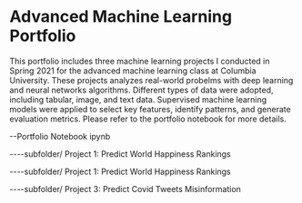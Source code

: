 # Advanced Machine Learning Portfolio

This portfolio includes three machine learning projects I conducted in Spring 2021 for the advanced machine learning class at Columbia University. These projects analyzes real-world probelms with deep learning and neural networks algorithms. Different types of data were adopted, including tabular, image, and text data. Supervised machine learning models were applied to select key features, identify patterns, and generate evaluation metrics. Please refer to the portfolio notebook for more details.

--Portfolio Notebook ipynb

----subfolder/ Project 1: Predict World Happiness Rankings

----subfolder/ Project 1: Predict World Happiness Rankings

----subfolder/ Project 3: Predict Covid Tweets Misinformation
